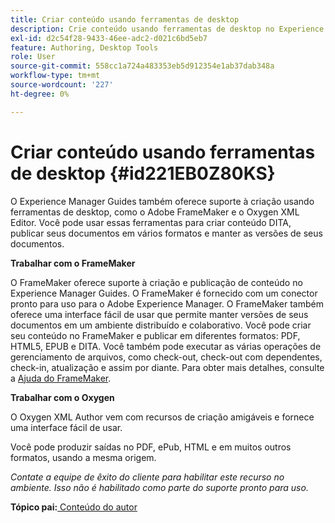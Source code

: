 ```yaml
---
title: Criar conteúdo usando ferramentas de desktop
description: Crie conteúdo usando ferramentas de desktop no Experience Manager Guides. Saiba como trabalhar com o Adobe FrameMaker e o Editor XML do Oxygen para criar e publicar conteúdo DITA.
exl-id: d2c54f28-9433-46ee-adc2-d021c6bd5eb7
feature: Authoring, Desktop Tools
role: User
source-git-commit: 558cc1a724a483353eb5d912354e1ab37dab348a
workflow-type: tm+mt
source-wordcount: '227'
ht-degree: 0%

---
```


# Criar conteúdo usando ferramentas de desktop {#id221EB0Z80KS}

O Experience Manager Guides também oferece suporte à criação usando ferramentas de desktop, como o Adobe FrameMaker e o Oxygen XML Editor. Você pode usar essas ferramentas para criar conteúdo DITA, publicar seus documentos em vários formatos e manter as versões de seus documentos.

**Trabalhar com o FrameMaker**

O FrameMaker oferece suporte à criação e publicação de conteúdo no Experience Manager Guides. O FrameMaker é fornecido com um conector pronto para uso para o Adobe Experience Manager. O FrameMaker também oferece uma interface fácil de usar que permite manter versões de seus documentos em um ambiente distribuído e colaborativo. Você pode criar seu conteúdo no FrameMaker e publicar em diferentes formatos: PDF, HTML5, EPUB e DITA. Você também pode executar as várias operações de gerenciamento de arquivos, como check-out, check-out com dependentes, check-in, atualização e assim por diante. Para obter mais detalhes, consulte a [Ajuda do FrameMaker](https://help.adobe.com/en_US/framemaker/using/index.html).

**Trabalhar com o Oxygen**

O Oxygen XML Author vem com recursos de criação amigáveis e fornece uma interface fácil de usar.

Você pode produzir saídas no PDF, ePub, HTML e em muitos outros formatos, usando a mesma origem.

*Contate a equipe de êxito do cliente para habilitar este recurso no ambiente. Isso não é habilitado como parte do suporte pronto para uso.*

**Tópico pai:**&#x200B;[ Conteúdo do autor](authoring-content.md)
